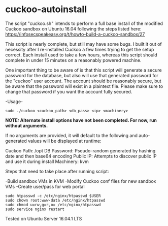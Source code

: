 # cuckoo-autoinstall
The script "cuckoo.sh" intends to perform a full base install of the modified Cuckoo sandbox on Ubuntu 16.04 following the steps listed here: https://infosecspeakeasy.org/t/howto-build-a-cuckoo-sandbox/27

This script is nearly complete, but still may have some bugs. I built it out of necessity after I re-installed Cuckoo a few times trying to get the setup correct. Each install used to take a few hours, whereas this script should complete in under 15 minutes on a reasonably powered machine.

One important thing to be aware of is that this script will generate a secure password for the database, but also will use that generated password for the "cuckoo" user account. The account should be reasonably secure, but be aware that the password will exist in a plaintext file. Please make sure to change that password if you want the account fully secured.

-Usage-
```
sudo ./cuckoo <cuckoo_path> <db_pass> <ip> <machinery>
```
**NOTE: Alternate install options have not been completed. For now, run without arguments.**

If no arguments are provided, it will default to the following and auto-generated values will be displayed at runtime:

Cuckoo Path: /opt
DB Password: Pseudo-random generated by hashing date and then base64 encoding
Public IP: Attempts to discover public IP and use it during install
Machinery: kvm

Steps that need to take place after running script:

-Build sandbox VMs in KVM
-Modify Cuckoo conf files for new sandbox VMs
-Create user/pass for web portal
```
sudo htpasswd -c /etc/nginx/htpasswd $USER
sudo chown root:www-data /etc/nginx/htpasswd
sudo chmod u=rw,g=r,o= /etc/nginx/htpasswd
sudo service nginx restart
```

Tested on Ubuntu Server 16.04.1 LTS
